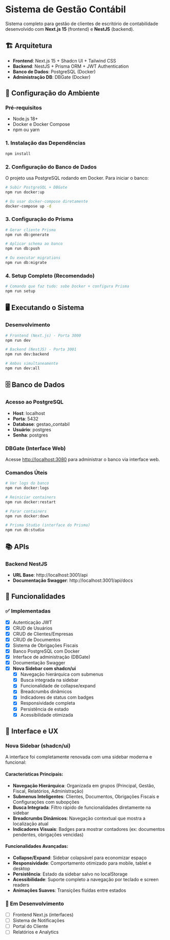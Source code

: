 # Sistema de Gestão Contábil

Sistema completo para gestão de clientes de escritório de contabilidade desenvolvido com **Next.js 15** (frontend) e **NestJS** (backend).

## 🏗️ Arquitetura

- **Frontend**: Next.js 15 + Shadcn UI + Tailwind CSS
- **Backend**: NestJS + Prisma ORM + JWT Authentication
- **Banco de Dados**: PostgreSQL (Docker)
- **Administração DB**: DBGate (Docker)

## 🚀 Configuração do Ambiente

### Pré-requisitos

- Node.js 18+
- Docker e Docker Compose
- npm ou yarn

### 1. Instalação das Dependências

```bash
npm install
```

### 2. Configuração do Banco de Dados

O projeto usa PostgreSQL rodando em Docker. Para iniciar o banco:

```bash
# Subir PostgreSQL + DBGate
npm run docker:up

# Ou usar docker-compose diretamente
docker-compose up -d
```

### 3. Configuração do Prisma

```bash
# Gerar cliente Prisma
npm run db:generate

# Aplicar schema ao banco
npm run db:push

# Ou executar migrations
npm run db:migrate
```

### 4. Setup Completo (Recomendado)

```bash
# Comando que faz tudo: sobe Docker + configura Prisma
npm run setup
```

## 🖥️ Executando o Sistema

### Desenvolvimento

```bash
# Frontend (Next.js) - Porta 3000
npm run dev

# Backend (NestJS) - Porta 3001
npm run dev:backend

# Ambos simultaneamente
npm run dev:all
```

## 🗄️ Banco de Dados

### Acesso ao PostgreSQL

- **Host**: localhost
- **Porta**: 5432
- **Database**: gestao_contabil
- **Usuário**: postgres
- **Senha**: postgres

### DBGate (Interface Web)

Acesse [http://localhost:3080](http://localhost:3080) para administrar o banco via interface web.

### Comandos Úteis

```bash
# Ver logs do banco
npm run docker:logs

# Reiniciar containers
npm run docker:restart

# Parar containers
npm run docker:down

# Prisma Studio (interface do Prisma)
npm run db:studio
```

## 📚 APIs

### Backend NestJS

- **URL Base**: http://localhost:3001/api
- **Documentação Swagger**: http://localhost:3001/api/docs

## 🌟 Funcionalidades

### ✅ Implementadas

- [x] Autenticação JWT
- [x] CRUD de Usuários
- [x] CRUD de Clientes/Empresas
- [x] CRUD de Documentos
- [x] Sistema de Obrigações Fiscais
- [x] Banco PostgreSQL com Docker
- [x] Interface de administração (DBGate)
- [x] Documentação Swagger
- [x] **Nova Sidebar com shadcn/ui**
  - [x] Navegação hierárquica com submenus
  - [x] Busca integrada na sidebar
  - [x] Funcionalidade de collapse/expand
  - [x] Breadcrumbs dinâmicos
  - [x] Indicadores de status com badges
  - [x] Responsividade completa
  - [x] Persistência de estado
  - [x] Acessibilidade otimizada

## 🎨 Interface e UX

### Nova Sidebar (shadcn/ui)

A interface foi completamente renovada com uma sidebar moderna e funcional:

#### **Características Principais:**
- **Navegação Hierárquica**: Organizada em grupos (Principal, Gestão, Fiscal, Relatórios, Administração)
- **Submenus Inteligentes**: Clientes, Documentos, Obrigações Fiscais e Configurações com subopções
- **Busca Integrada**: Filtro rápido de funcionalidades diretamente na sidebar
- **Breadcrumbs Dinâmicos**: Navegação contextual que mostra a localização atual
- **Indicadores Visuais**: Badges para mostrar contadores (ex: documentos pendentes, obrigações vencidas)

#### **Funcionalidades Avançadas:**
- **Collapse/Expand**: Sidebar colapsável para economizar espaço
- **Responsividade**: Comportamento otimizado para mobile, tablet e desktop
- **Persistência**: Estado da sidebar salvo no localStorage
- **Acessibilidade**: Suporte completo a navegação por teclado e screen readers
- **Animações Suaves**: Transições fluidas entre estados

### 🚧 Em Desenvolvimento

- [ ] Frontend Next.js (interfaces)
- [ ] Sistema de Notificações
- [ ] Portal do Cliente
- [ ] Relatórios e Analytics
